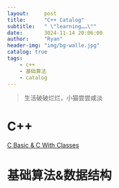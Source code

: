 ```yaml
---
layout:     post
title:      "C++ Catalog"
subtitle:   " \"learning……\""
date:       3024-11-14 20:06:00
author:     "Ryan"
header-img: "img/bg-walle.jpg"
catalog: true
tags:
    - c++
    - 基础算法
    - catalog
---
```


> 生活破破烂烂，小猫尝尝咸淡

# C++
[C Basic & C With Classes][0]



# 基础算法&数据结构



[0]:https://ryanaqu.github.io/2024/12/01/cpp-basic-class/

